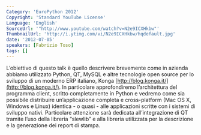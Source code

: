 ```yaml
---
Category: 'EuroPython 2012'
Copyright: 'Standard YouTube License'
Language: 'English'
SourceUrl: '"http://www.youtube.com/watch?v=N2e9ICXHkbw"'
ThumbnailUrl: 'http://i.ytimg.com/vi/N2e9ICXHkbw/hqdefault.jpg'
date: '2012-07-05'
speakers: [Fabrizio Toso]
tags: []
---
```

L’obiettivo di questo talk è quello descrivere brevemente come in azienda
abbiamo utilizzato Python, QT, MySQL e altre tecnologie open source per lo
sviluppo di un moderno ERP italiano, Konga
[http://blog.konga.it/](http://blog.konga.it/). In particolare approfondiremo
l’architettura del programma client, scritto completamente in Python e vedremo
come sia possibile distribuire un’applicazione completa e cross-platform (Mac
OS X, Windows e Linux) identica - o quasi - alle applicazioni scritte con i
sistemi di sviluppo nativi. Particolare attenzione sarà dedicata
all’integrazione di QT tramite l’uso della libreria “slewlib” e alla libreria
utilizzata per la descrizione e la generazione dei report di stampa.

